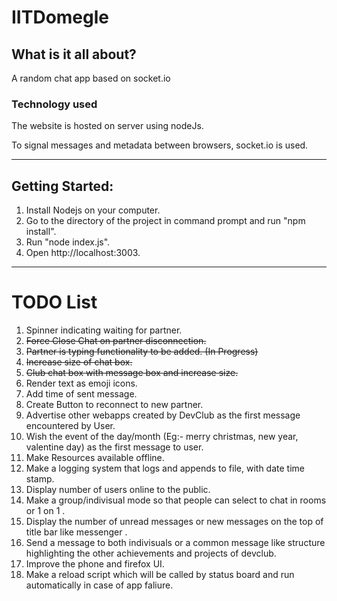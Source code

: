 # IITDomegle

## What is it all about?
A random chat app based on socket.io

### Technology used
The website is hosted on server using nodeJs.

To signal messages and metadata between browsers, socket.io is used.


-----------------------------------------------------------------------------------------

## Getting Started:
1. Install Nodejs on your computer.
2. Go to the directory of the project in command prompt and run "npm install".
3. Run "node index.js".
4. Open http://localhost:3003.

-----------------------------------------------------------------------------------------

# TODO List
1. Spinner indicating waiting for partner.
2. ~~Force Close Chat on partner disconnection.~~
3. ~~Partner is typing functionality to be added. (In Progress)~~
4. ~~Increase size of chat box.~~
5. ~~Club chat box with message box and increase size.~~
6. Render text as emoji icons.
7. Add time of sent message.
8. Create Button to reconnect to new partner.
9. Advertise other webapps created by DevClub as the first message encountered by User.
10. Wish the event of the day/month (Eg:- merry christmas, new year, valentine day) as the first message to user.
11. Make Resources available offline.
12. Make a logging system that logs and appends to file, with date time stamp.
13. Display number of users online to the public.
14. Make a group/indivisual mode so that people can select to chat in rooms or 1 on 1 .
15. Display the number of unread messages or new messages on the top of title bar like messenger .
16. Send a message to both indivisuals or a common message like structure highlighting the other achievements and projects of devclub.
17. Improve the phone and firefox UI.
18. Make a reload script which will be called by status board and run automatically in case of app faliure.
